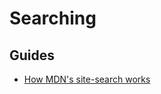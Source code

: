 # Searching

## Guides

- [How MDN's site-search works](https://hacks.mozilla.org/2021/03/how-mdns-site-search-works/)
